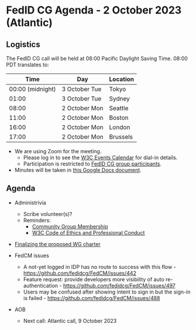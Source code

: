 # FedID CG Agenda - 2 October 2023 (Atlantic)

## Logistics

The FedID CG call will be held at 08:00 Pacific Daylight Saving Time. 08:00 PDT translates to:

| Time         | Day    | Location      |
| ------------ | ------ | ------------- |
| 00:00 (midnight) | 3 October Tue | Tokyo         |
| 01:00 | 3 October Tue | Sydney        |
| 08:00 | 2 October Mon | Seattle       |
| 11:00 | 2 October Mon | Boston        |
| 16:00 | 2 October Mon | London        |
| 17:00 | 2 October Mon | Brussels      |


* We are using Zoom for the meeting.
    * Please log in to see the [W3C Events Calendar](https://www.w3.org/events/meetings/af7a9147-f688-4a92-b413-a2e4a2441161/20231002T080000) for dial-in details. 
    * Participation is restricted to [FedID CG group participants](https://www.w3.org/community/fed-id/participants).
* Minutes will be taken in [this Google Docs document](https://docs.google.com/document/d/1O7Rn8Aj4rsYWohdEP61lnGdgkai0xTZFQgm7XEA0RBM/edit#).


## Agenda

* Administrivia
  * Scribe volunteer(s)?
  * Reminders: 
     * [Community Group Membership](https://www.w3.org/community/fed-id/)
     * [W3C Code of Ethics and Professional Conduct](https://www.w3.org/Consortium/cepc/)

* [Finalizing the proposed WG charter](https://github.com/fedidcg/fedidcg.github.io/pulls)

* FedCM issues
  * A not-yet logged in IDP has no route to success with this flow - https://github.com/fedidcg/FedCM/issues/442
  * Feature request: provide developers more visibility of auto re-authentication - https://github.com/fedidcg/FedCM/issues/497
  * Users may be confused after showing intent to sign in but the sign-in is failed - https://github.com/fedidcg/FedCM/issues/488


* AOB
  * Next call: Atlantic call, 9 October 2023

